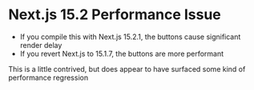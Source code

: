 # Next.js 15.2 Performance Issue

- If you compile this with Next.js 15.2.1, the buttons cause significant render delay
- If you revert Next.js to 15.1.7, the buttons are more performant

This is a little contrived, but does appear to have surfaced some kind of performance regression
